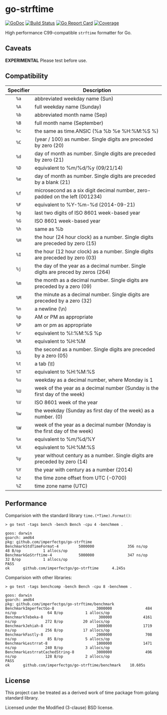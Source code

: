 # go-strftime

[![GoDoc](https://godoc.org/github.com/imperfectgo/go-strftime?status.svg)](https://godoc.org/github.com/imperfectgo/go-strftime)
[![Build Status](https://travis-ci.org/imperfectgo/go-strftime.svg?branch=master)](https://travis-ci.org/imperfectgo/go-strftime)
[![Go Report Card](https://goreportcard.com/badge/github.com/imperfectgo/go-strftime)](https://goreportcard.com/report/github.com/imperfectgo/go-strftime)
[![Coverage](https://codecov.io/gh/imperfectgo/go-strftime/branch/master/graph/badge.svg)](https://codecov.io/gh/imperfectgo/go-strftime)

High performance C99-compatible `strftime` formatter for Go.

## Caveats

**EXPERIMENTAL** Please test before use.

## Compatibility

| Specifier |                                   Description                                    |
| :-------: | -------------------------------------------------------------------------------- |
|   `%a`    | abbreviated weekday name (Sun)                                                   |
|   `%A`    | full weekday name (Sunday)                                                       |
|   `%b`    | abbreviated month name (Sep)                                                     |
|   `%B`    | full month name (September)                                                      |
|   `%c`    | the same as time.ANSIC (%a %b %e %H:%M:%S %)                                     |
|   `%C`    | (year / 100) as number. Single digits are preceded by zero (20)                  |
|   `%d`    | day of month as number. Single digits are preceded by zero (21)                  |
|   `%D`    | equivalent to %m/%d/%y (09/21/14)                                                |
|   `%e`    | day of month as number. Single digits are preceded by a blank (21)               |
|   `%f`    | microsecond as a six digit decimal number, zero-padded on the left (001234)      |
|   `%F`    | equivalent to %Y-%m-%d (2014-09-21)                                              |
|   `%g`    | last two digits of ISO 8601 week-based year                                      |
|   `%G`    | ISO 8601 week-based year                                                         |
|   `%h`    | same as %b                                                                       |
|   `%H`    | the hour (24 hour clock) as a number. Single digits are preceded by zero (15)    |
|   `%I`    | the hour (12 hour clock) as a number. Single digits are preceded by zero (03)    |
|   `%j`    | the day of the year as a decimal number. Single digits are preced by zeros (264) |
|   `%m`    | the month as a decimal number. Single digits are preceded by a zero (09)         |
|   `%M`    | the minute as a decimal number. Single digits are preceded by a zero (32)        |
|   `%n`    | a newline (\n)                                                                   |
|   `%p`    | AM or PM as appropriate                                                          |
|   `%P`    | am or pm as appropriate                                                          |
|   `%r`    | equivalent to %I:%M:%S %p                                                        |
|   `%R`    | equivalent to %H:%M                                                              |
|   `%S`    | the second as a number. Single digits are preceded by a zero (05)                |
|   `%t`    | a tab (\t)                                                                       |
|   `%T`    | equivalent to %H:%M:%S                                                           |
|   `%u`    | weekday as a decimal number, where Monday is 1                                   |
|   `%U`    | week of the year as a decimal number (Sunday is the first day of the week)       |
|   `%V`    | ISO 8601 week of the year                                                        |
|   `%w`    | the weekday (Sunday as first day of the week) as a number. (0)                   |
|   `%W`    | week of the year as a decimal number (Monday is the first day of the week)       |
|   `%x`    | equivalent to %m/%d/%Y                                                           |
|   `%X`    | equivalent to %H:%M:%S                                                           |
|   `%y`    | year without century as a number. Single digits are preceded by zero (14)        |
|   `%Y`    | the year with century as a number (2014)                                         |
|   `%z`    | the time zone offset from UTC (-0700)                                            |
|   `%Z`    | time zone name (UTC)                                                             |

## Performance

Comparision with the standard library `time.(*Time).Format()`:

```
> go test -tags bench -bench Bench -cpu 4 -benchmem .

goos: darwin
goarch: amd64
pkg: github.com/imperfectgo/go-strftime
BenchmarkStdTimeFormat-4         5000000               356 ns/op              48 B/op          1 allocs/op
BenchmarkGoStrftime-4            5000000               347 ns/op              32 B/op          1 allocs/op
PASS
ok      github.com/imperfectgo/go-strftime      4.245s
```

Comparision with other libraries:

```
> go test -tags benchcomp -bench Bench -cpu 8 -benchmem .

goos: darwin
goarch: amd64
pkg: github.com/imperfectgo/go-strftime/benchmark
BenchmarkImperfectGo-8                   3000000               484 ns/op              64 B/op          1 allocs/op
BenchmarkTebeka-8                         300000              4161 ns/op             272 B/op         20 allocs/op
BenchmarkJehiah-8                        1000000              1719 ns/op             256 B/op         17 allocs/op
BenchmarkFastly-8                        2000000               708 ns/op              85 B/op          5 allocs/op
BenchmarkLestrrat-8                      1000000              1471 ns/op             240 B/op          3 allocs/op
BenchmarkLestrratCachedString-8          3000000               496 ns/op             128 B/op          2 allocs/op
PASS
ok      github.com/imperfectgo/go-strftime/benchmark    10.605s
```

## License

This project can be treated as a derived work of time package from golang standard library.

Licensed under the Modified (3-clause) BSD license.
